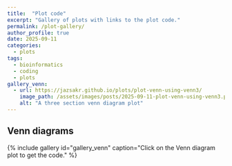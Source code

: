 ```yaml
---
title:  "Plot code" 
excerpt: "Gallery of plots with links to the plot code."
permalink: /plot-gallery/
author_profile: true
date: 2025-09-11
categories:
  - plots
tags:
  - bioinformatics
  - coding
  - plots
gallery_venn:
  - url: https://jazsakr.github.io/plots/plot-venn-using-venn3/
    image_path: /assets/images/posts/2025-09-11-plot-venn-using-venn3.png
    alt: "A three section venn diagram plot"
---
```


## Venn diagrams

{% include gallery id="gallery_venn" caption="Click on the Venn diagram plot to get the code." %}
